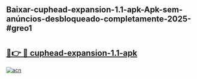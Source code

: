 ## Baixar-cuphead-expansion-1.1-apk-Apk-sem-anúncios-desbloqueado-completamente-2025-#greo1

# <h2><a href="https://ainizakaria.my?title=cuphead-expansion-1.1-apk&ref=20M">🔗👉 🔴 cuphead-expansion-1.1-apk</a></h2>

[![acn](https://github.com/user-attachments/assets/0f9c940e-d8b0-45ae-aac7-cd30a18b3e1c)](https://ainizakaria.my?title=cuphead-expansion-1.1-apk&ref=20M)

